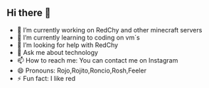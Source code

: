  ## Hi there 👋


- 🔭 I’m currently working on RedChy and other minecraft  servers 
- 🌱 I’m currently learning to coding on vm´s
- 🤔 I’m looking for help with RedChy
- 💬 Ask me about technology
- 📫 How to reach me: You can contact me on Instagram 
- 😄 Pronouns: Rojo,Rojito,Roncio,Rosh,Feeler
- ⚡ Fun fact: I like red

